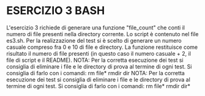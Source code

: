 # ESERCIZIO 3 BASH
L'esercizio 3 richiede di generare una funzione "file\_count" che conti il numero di file presenti nella directory corrente. Lo script è contenuto nel file es3.sh.
Per la realizzazione del test si è scelto di generare un numero casuale compreso fra 0 e 10 di file e directory.
La funzione restituisce come risultato il numero di file presenti (in questo caso il numero casuale + 2, il file di script e il README).
NOTA:
Per la corretta esecuzione dei test si consiglia di eliminare i file e le directory di prova al termine di ogni test.
Si consiglia di farlo con i comandi:
rm file*
rmdir dir
NOTA:
Per la corretta esecuzione dei test si consiglia di eliminare i file e le directory di prova al termine di ogni test.
Si consiglia di farlo con i comandi:
rm file*
rmdir dir*

